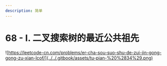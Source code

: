 ```yaml
---
description: 简单
---
```


# 68 - I. 二叉搜索树的最近公共祖先

![https://leetcode-cn.com/problems/er-cha-sou-suo-shu-de-zui-jin-gong-gong-zu-xian-lcof/](../../.gitbook/assets/tu-pian-%20%2834%29.png)

